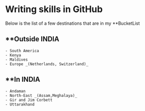 # Writing skills in GitHub

Below is the list of a few destinations that are in my **BucketList

## **Outside INDIA
    - South America
    - Kenya
    - Maldives
    - Europe _(Netherlands, Switzerland)_

## **In INDIA
    - Andaman
    - North-East _(Assam,Meghalaya)_
    - Gir and Jim Corbett
    - Uttarakhand
